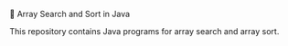 🔢 Array Search and Sort in Java

This repository contains Java programs for array search and array sort.
